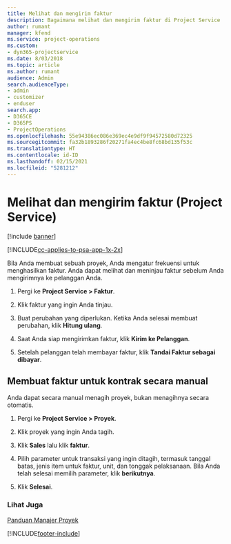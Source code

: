 ```yaml
---
title: Melihat dan mengirim faktur
description: Bagaimana melihat dan mengirim faktur di Project Service
author: rumant
manager: kfend
ms.service: project-operations
ms.custom:
- dyn365-projectservice
ms.date: 8/03/2018
ms.topic: article
ms.author: rumant
audience: Admin
search.audienceType:
- admin
- customizer
- enduser
search.app:
- D365CE
- D365PS
- ProjectOperations
ms.openlocfilehash: 55e94386ec086e369ec4e9df9f94572580d72325
ms.sourcegitcommit: fa32b1893286f20271fa4ec4be8fc68bd135f53c
ms.translationtype: HT
ms.contentlocale: id-ID
ms.lasthandoff: 02/15/2021
ms.locfileid: "5281212"
---
```

# <a name="view-and-send-invoices-project-service"></a>Melihat dan mengirim faktur (Project Service)

[!include [banner](../includes/psa-now-project-operations.md)]

[!INCLUDE[cc-applies-to-psa-app-1x-2x](../includes/cc-applies-to-psa-app-1x-2x.md)]

Bila Anda membuat sebuah proyek, Anda mengatur frekuensi untuk menghasilkan faktur. Anda dapat melihat dan meninjau faktur sebelum Anda mengirimnya ke pelanggan Anda.  
  
1.  Pergi ke **Project Service > Faktur**.  
  
2.  Klik faktur yang ingin Anda tinjau.  
  
3.  Buat perubahan yang diperlukan. Ketika Anda selesai membuat perubahan, klik **Hitung ulang**.  
  
4.  Saat Anda siap mengirimkan faktur, klik **Kirim ke Pelanggan**.  
  
5.  Setelah pelanggan telah membayar faktur, klik **Tandai Faktur sebagai dibayar**.  
  
## <a name="manually-invoice-a-contract"></a>Membuat faktur untuk kontrak secara manual  
 Anda dapat secara manual menagih proyek, bukan menagihnya secara otomatis.  
  
1.  Pergi ke **Project Service > Proyek**.  
  
2.  Klik proyek yang ingin Anda tagih.  
  
3.  Klik **Sales** lalu klik **faktur**.  
  
4.  Pilih parameter untuk transaksi yang ingin ditagih, termasuk tanggal batas, jenis item untuk faktur, unit, dan tonggak pelaksanaan. Bila Anda telah selesai memilih parameter, klik **berikutnya**.  
  
5.  Klik **Selesai**.  
  
### <a name="see-also"></a>Lihat Juga  
 [Panduan Manajer Proyek](../psa/project-manager-guide.md)


[!INCLUDE[footer-include](../includes/footer-banner.md)]